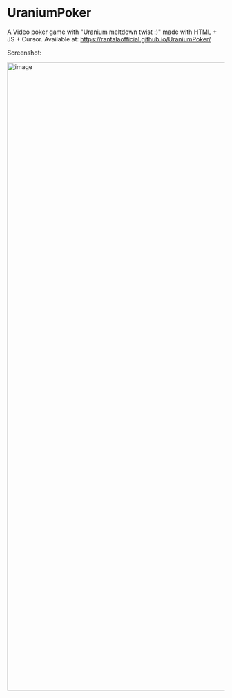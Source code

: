 # UraniumPoker
A Video poker game with "Uranium meltdown twist :)" made with HTML + JS + Cursor. Available at: https://rantalaofficial.github.io/UraniumPoker/

Screenshot:

<img width="1455" alt="image" src="https://github.com/user-attachments/assets/f017230a-c461-4ebb-a762-b8a5a96ab533" />



